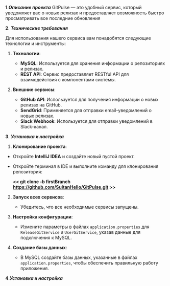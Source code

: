 **1**.***Описание проекта***
  GitPulse — это удобный сервис, который уведомляет вас о новых релизах и предоставляет возможность быстро          просматривать все последние обновления


  
**2**. ***Технические требования***

  Для использования нашего сервиса вам понадобятся следующие технологии и инструменты:

  1. **Технологии**:
     - **MySQL**: Используется для хранения информации о репозиториях и релизах.
     - **REST API**: Сервис предоставляет RESTful API для взаимодействия с компонентами системы.

  2. **Внешние сервисы**:
     - **GitHub API**: Используется для получения информации о новых релизах на GitHub.
     - **SendGrid**: Применяется для отправки email-уведомлений о новых релизах.
     - **Slack Webhook**: Используется для отправки уведомлений в Slack-канал.
    
       
**3**. ***Установка и настройка***
   1. **Клонирование проекта**:
   - Откройте **IntelliJ IDEA** и создайте новый пустой проект.
   - Откройте терминал в IDE и выполните команду для клонирования репозитория:
   
     **<<  git clone -b firstBranch https://github.com/SultanHello/GitPulse.git  >>**


  2. **Запуск всех сервисов**:
     - Убедитесь, что все необходимые сервисы запущены.

  3. **Настройка конфигурации**:
     - Измените параметры в файлах `application.properties` для `ReleaseGitService` и `UserGitService`, указав           данные  для подключения к MySQL.

  4. **Создание базы данных**:
     - В MySQL создайте базы данных, указанные в файлах `application.properties`, чтобы обеспечить правильную           работу приложения.

**4**.***Установка и настройка***

